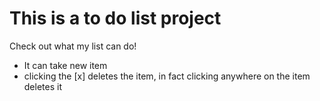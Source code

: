<h1>This is a to do list project</h1>

Check out what my list can do!
<ul>
    <li>It can take new item</li>
    <li>clicking the [x] deletes the item, in fact clicking anywhere on the item deletes it</li>
</ul>